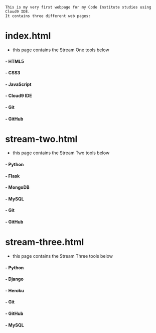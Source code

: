	This is my very first webpage for my Code Institute studies using Cloud9 IDE.
	It contains three different web pages:

# index.html
   - this page contains the Stream One tools below
####     - HTML5
####     - CSS3
####     - JavaScript
####     - Cloud9 IDE
####     - Git
####     - GitHub

# stream-two.html
   - this page contains the Stream Two tools below
####     - Python
####     - Flask
####     - MongoDB
####     - MySQL
####     - Git
####     - GitHub

# stream-three.html
   - this page contains the Stream Three tools below
####     - Python
####     - Django
####     - Heroku
####     - Git
####     - GitHub
####     - MySQL

